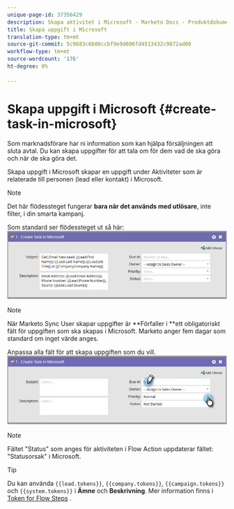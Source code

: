 ```yaml
---
unique-page-id: 37356429
description: Skapa aktivitet i Microsoft - Marketo Docs - Produktdokumentation
title: Skapa uppgift i Microsoft
translation-type: tm+mt
source-git-commit: 5c9683c6b00ccbf9e9d606fd4513432c9872ad00
workflow-type: tm+mt
source-wordcount: '176'
ht-degree: 0%

---
```



# Skapa uppgift i Microsoft {#create-task-in-microsoft}

Som marknadsförare har ni information som kan hjälpa försäljningen att sluta avtal. Du kan skapa uppgifter för att tala om för dem vad de ska göra och när de ska göra det.

Skapa uppgift i Microsoft skapar en uppgift under Aktiviteter som är relaterade till personen (lead eller kontakt) i Microsoft.

>[!NOTE]
>
>Det här flödessteget fungerar **bara när det används med utlösare**, inte filter, i din smarta kampanj.

Som standard ser flödessteget ut så här:   ![](assets/msd1.png)

>[!NOTE]
>
>När Marketo Sync User skapar uppgifter är **Förfaller i **ett obligatoriskt fält för uppgiften som ska skapas i Microsoft. Marketo anger fem dagar som standard om inget värde anges.

Anpassa alla fält för att skapa uppgiften som du vill.   ![](assets/msd2.png)

>[!NOTE]
>
>Fältet &quot;Status&quot; som anges för aktiviteten i Flow Action uppdaterar fältet: &quot;Statusorsak&quot; i Microsoft.

>[!TIP]
>
>Du kan använda `{{lead.tokens}}`, `{{company.tokens}}`, `{{campaign.tokens}}` och `{{system.tokens}}` i **Ämne** och **Beskrivning**. Mer information finns i [Token for Flow Steps](http://docs.marketo.com/x/c4AR) .

